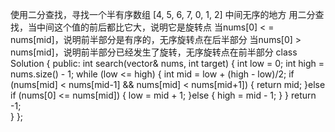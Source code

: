 使用二分查找，寻找一个半有序数组 [4, 5, 6, 7, 0, 1, 2] 中间无序的地方
用二分查找，当中间这个值的前后都比它大，说明它是旋转点
当nums[0] < = nums[mid]，说明前半部分是有序的，无序旋转点在后半部分
当nums[0] > nums[mid]，说明前半部分已经发生了旋转，无序旋转点在前半部分
class Solution {
public:
    int search(vector<int>& nums, int target) {
            int low = 0;
            int high = nums.size() - 1;
            while (low <= high) {
                int mid = low + (high - low)/2;
                if (nums[mid] < nums[mid-1] && nums[mid] < nums[mid+1]) {
                    return mid;
                }else if (nums[0] <= nums[mid]) {
                    low = mid + 1;
                }else {
                    high = mid - 1;
                }
            }
            return -1;      
    }
};
